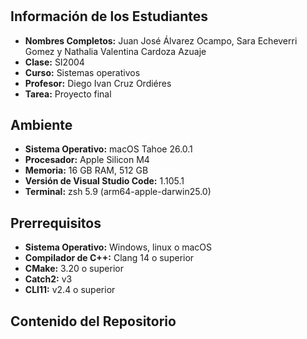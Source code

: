 # 

## Información de los Estudiantes
- **Nombres Completos:** Juan José Álvarez Ocampo, Sara Echeverri Gomez y Nathalia Valentina Cardoza Azuaje
- **Clase:** SI2004
- **Curso:** Sistemas operativos
- **Profesor:** Diego Ivan Cruz Ordiéres 
- **Tarea:** Proyecto final

## Ambiente
- **Sistema Operativo:** macOS Tahoe 26.0.1
- **Procesador:** Apple Silicon M4
- **Memoria:** 16 GB RAM, 512 GB
- **Versión de Visual Studio Code:** 1.105.1
- **Terminal:** zsh 5.9 (arm64-apple-darwin25.0)

## Prerrequisitos

- **Sistema Operativo:** Windows, linux o macOS
- **Compilador de C++:** Clang 14 o superior
- **CMake:** 3.20 o superior
- **Catch2:** v3
- **CLI11:** v2.4 o superior

## Contenido del Repositorio

